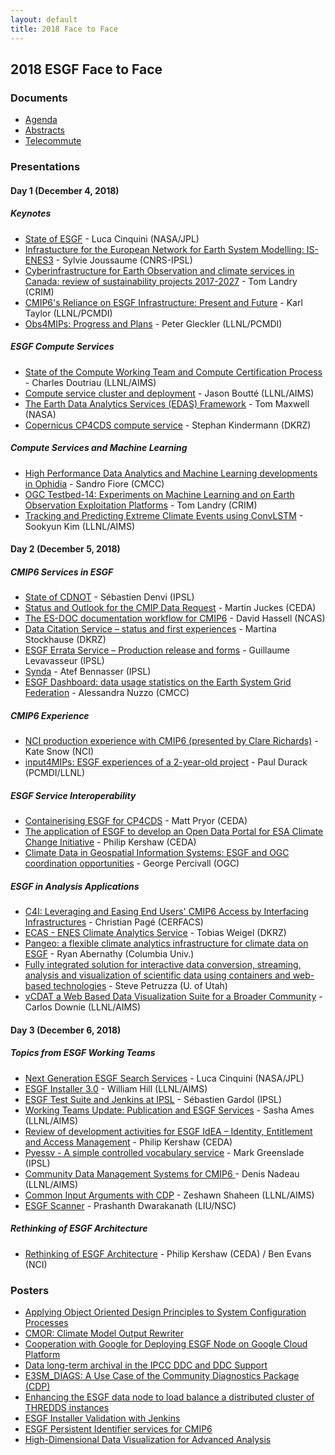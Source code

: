 ```yaml
---
layout: default
title: 2018 Face to Face
---
```


## 2018 ESGF Face to Face

### Documents

* [Agenda][agenda]
* [Abstracts][abstracts]
* [Telecommute][telecommute]

### Presentations

#### Day 1 (December 4, 2018)

##### Keynotes

* [State of ESGF]({{site.esgf-media}}/2018-F2F/2018-12-04/ESGF_2018_F2F_Luca_Cinquini_State_Of_ESGF.pdf) - Luca Cinquini (NASA/JPL)
* [Infrastucture for the European Network for Earth System Modelling: IS-ENES3]({{site.esgf-media}}/2018-F2F/2018-12-04/181204_ESGF_F2F_IS-ENES3-V2-Joussaume.pdf) - Sylvie Joussaume (CNRS-IPSL)
* [Cyberinfrastructure for Earth Observation and climate services in Canada: review of sustainability projects 2017-2027]({{site.esgf-media}}/2018-F2F/2018-12-04/CRIM_tl-Landry.pptx) - Tom Landry (CRIM)
* [CMIP6's Reliance on ESGF Infrastructure: Present and Future]({{site.esgf-media}}/2018-F2F/2018-12-04/CMIP-WIP_Taylor.pdf) - Karl Taylor (LLNL/PCMDI)
* [Obs4MIPs: Progress and Plans]({{site.esgf-media}}/2018-F2F/2018-12-04/GLECKLER_obs4MIPs_ESGF_F2F_DC_DEC2018_dec3a.pdf) - Peter Gleckler (LLNL/PCMDI)

##### ESGF Compute Services

* [State of the Compute Working Team and Compute Certification Process]({{site.esgf-media}}/2018-F2F/2018-12-04/ESGF_F2F_2018_CWT_Presentation_Doutriaux.pptx) - Charles Doutriau (LLNL/AIMS)
* [Compute service cluster and deployment]({{site.esgf-media}}/2018-F2F/2018-12-04/ESGF_CWT_Presentation_2018-Boutte.pptx) - Jason Boutté (LLNL/AIMS)
* [The Earth Data Analytics Services (EDAS) Framework]({{site.esgf-media}}/2018-F2F/2018-12-04/EDAS_slides-ESGF-Maxwell.pptx) - Tom Maxwell (NASA)
* [Copernicus CP4CDS compute service]({{site.esgf-media}}/2018-F2F/2018-12-04/ESGF-2018-Copernicus-compute-service-Kindermann.pptx) - Stephan Kindermann (DKRZ)

##### Compute Services and Machine Learning

* [High Performance Data Analytics and Machine Learning developments in Ophidia]({{site.esgf-media}}/2018-F2F/2018-12-04/ESGF_Fiore_v2.6pub.pdf) - Sandro Fiore (CMCC)
* [OGC Testbed-14: Experiments on Machine Learning and on Earth Observation Exploitation Platforms]({{site.esgf-media}}/2018-F2F/2018-12-04/Tom_Landry-OGC_testbeds_ML_EO.pptx) - Tom Landry (CRIM)
* [Tracking and Predicting Extreme Climate Events using ConvLSTM]({{site.esgf-media}}/2018-F2F/2018-12-04/SooKim_ESGF.pptx) - Sookyun Kim (LLNL/AIMS)

#### Day 2 (December 5, 2018)

##### CMIP6 Services in ESGF

* [State of CDNOT]({{site.esgf-media}}/2018-F2F/2018-12-05/ESGF-F2F-2018-CDNOT-DENVIL.pdf) - Sébastien Denvi (IPSL)
* [Status and Outlook for the CMIP Data Request]({{site.esgf-media}}/2018-F2F/2018-12-05/ESGF2018_IS-ENES_DataRequest_v01-Juckes.pdf) - Martin Juckes (CEDA)
* [The ES-DOC documentation workflow for CMIP6]({{site.esgf-media}}/2018-F2F/2018-12-05/ESGF-F2F-2018-ES-DOC-Hassell.pdf) - David Hassell (NCAS)
* [Data Citation Service – status and first experiences]({{site.esgf-media}}/2018-F2F/2018-12-05/ESGF2018_CitationService-Stockhause.pptx) - Martina Stockhause (DKRZ)
* [ESGF Errata Service – Production release and forms]({{site.esgf-media}}/2018-F2F/2018-12-05/2018-12-05_-_ESGF_F2F_Errata_Service-Levavasseur.pdf) - Guillaume Levavasseur (IPSL)
* [Synda]({{site.esgf-media}}/2018-F2F/2018-12-05/2018-12-05_-_ESGF_F2F_Synda-BenNasser.pdf) - Atef Bennasser (IPSL)
* [ESGF Dashboard: data usage statistics on the Earth System Grid Federation]({{site.esgf-media}}/2018-F2F/2018-12-05/ALESSANDRA_NUZZO_ESGF-Dashboard_2018.pptx) - Alessandra Nuzzo (CMCC)

##### CMIP6 Experience

* [NCI production experience with CMIP6 (presented by Clare Richards)]({{site.esgf-media}}/2018-F2F/2018-12-05/NCI_ESGF_Presentation_2018.-Snow.pptx) - Kate Snow (NCI)
* [input4MIPs: ESGF experiences of a 2-year-old project]({{site.esgf-media}}/2018-F2F/2018-12-05/181205_durack1_input4MIPsUpdate.pptx) - Paul Durack (PCMDI/LLNL)

##### ESGF Service Interoperability

* [Containerising ESGF for CP4CDS]({{site.esgf-media}}/2018-F2F/2018-12-05/MATT2018-12-ESGF-F2F-Pryor.pptx) - Matt Pryor (CEDA)
* [The application of ESGF to develop an Open Data Portal for ESA Climate Change Initiative]({{site.esgf-media}}/2018-F2F/2018-12-05/PHILIPCCI-Open-Data-Portal-Kershaw-Philip-ESGF-F2F-2018.pptx) - Philip Kershaw (CEDA)
* [Climate Data in Geospatial Information Systems: ESGF and OGC coordination opportunities]({{site.esgf-media}}/2018-F2F/2018-12-05/GEORGE20181205_ESGF_OGC-Percivall.pptx) - George Percivall (OGC)

##### ESGF in Analysis Applications

* [C4I: Leveraging and Easing End Users' CMIP6 Access by Interfacing Infrastructures]({{site.esgf-media}}/2018-F2F/2018-12-05/CHRISTIANESGF_Analysis_Christian_Page_CERFACS_DARE.pptx) - Christian Pagé (CERFACS)
* [ECAS - ENES Climate Analytics Service]({{site.esgf-media}}/2018-F2F/2018-12-05/ECAS_ESGF_F2F2018-Weigel.pdf) - Tobias Weigel (DKRZ)
* [Pangeo: a flexible climate analytics infrastructure for climate data on ESGF]({{site.esgf-media}}/2018-F2F/2018-12-05/Pangeo_ESGF-Abernathy.key) - Ryan Abernathy (Columbia Univ.)
* [Fully integrated solution for interactive data conversion, streaming, analysis and visualization of scientific data using containers and web-based technologies]({{site.esgf-media}}/2018-F2F/2018-12-05/STEVEF2F-ESGF-Petruzza.pptx) - Steve Petruzza (U. of Utah)
* [vCDAT a Web Based Data Visualization Suite for a Broader Community]({{site.esgf-media}}/2018-F2F/2018-12-05/CarlosESGF_vCDAT_Presentation_2018_(Final_draft)-Downie.pptx) - Carlos Downie (LLNL/AIMS)

#### Day 3 (December 6, 2018)

##### Topics from ESGF Working Teams

* [Next Generation ESGF Search Services]({{site.esgf-media}}/2018-F2F/2018-12-06/ESGF_2018_F2F_Luca_Cinquini_Next_Generation_ESGF_Search_Services.pdf) - Luca Cinquini (NASA/JPL)
* [ESGF Installer 3.0]({{site.esgf-media}}/2018-F2F/2018-12-06/William_ESGF_IWT_F2F_Presentation_2018(final_draft)-Hill.pptx) - William Hill (LLNL/AIMS)
* [ESGF Test Suite and Jenkins at IPSL]({{site.esgf-media}}/2018-F2F/2018-12-06/Sebastientestsuite_jenkins_f2f_2018-Gardoll.pdf) - Sébastien Gardol (IPSL)
* [Working Teams Update: Publication and ESGF Services]({{site.esgf-media}}/2018-F2F/2018-12-06/Ames-F2F-2018v2.pptx) - Sasha Ames (LLNL/AIMS)
* [Review of development activities for ESGF IdEA – Identity, Entitlement and Access Management]({{site.esgf-media}}/2018-F2F/2018-12-06/IdEA-WT-ESGF-2018-Kershaw.pptx) - Philip Kershaw (CEDA)
* [Pyessv - A simple controlled vocabulary service]({{site.esgf-media}}/2018-F2F/2018-12-06/ESGF-F2F-2018-PYESSV-Greenslade.pdf) - Mark Greenslade (IPSL)
* [Community Data Management Systems for CMIP6 ]({{site.esgf-media}}/2018-F2F/2018-12-06/Denis_ESGF_Presentation_2018-Nadeau.pptx) - Denis Nadeau (LLNL/AIMS)
* [Common Input Arguments with CDP]({{site.esgf-media}}/2018-F2F/2018-12-06/Zeshawn_cdp_presentation_f2f_2018_v6-Shaheen.pptx) - Zeshawn Shaheen (LLNL/AIMS)
* [ESGF Scanner]({{site.esgf-media}}/2018-F2F/2018-12-06/Prashanth_2_esgf_scanner.pdf) - Prashanth Dwarakanath (LIU/NSC)

##### Rethinking of ESGF Architecture

* [Rethinking of ESGF Architecture]({{site.esgf-media}}/2018-F2F/2018-12-06/Rethinking_the_ESGF_Architecture-Kershaw.pptx) - Philip Kershaw (CEDA) / Ben Evans (NCI)

### Posters

* [Applying Object Oriented Design Principles to System Configuration Processes]({{site.esgf-media}}/2018-F2F/posters/Applying_Object_Oriented_Design_Principles_to_System_Configuration_Processes.pptx)
* [CMOR: Climate Model Output Rewriter]({{site.esgf-media}}/2018-F2F/posters/CMOR_Climate_Model_Output_Rewriter.pdf)
* [Cooperation with Google for Deploying ESGF Node on Google Cloud Platform]({{site.esgf-media}}/2018-F2F/posters/Cooperation_with_Google_for_Deploying_ESGF_Node_on_Google_Cloud_Platform.pdf)
* [Data long-term archival in the IPCC DDC and DDC Support]({{site.esgf-media}}/2018-F2F/posters/Data_long-term_archival_in_the_IPCC_DDC_and_DDC_Support.pdf)
* [E3SM_DIAGS: A Use Case of the Community Diagnostics Package (CDP)]({{site.esgf-media}}/2018-F2F/posters/E3SM_DIAGS_A_Use_Case_of_the_Community_Diagnostics_Package_(CDP).pptx)
* [Enhancing the ESGF data node to load balance a distributed cluster of THREDDS instances]({{site.esgf-media}}/2018-F2F/posters/Enhancing_the_ESGF_data_node_to_load_balance_a_distributed_cluster_of_THREDDS_instances.pdf)
* [ESGF Installer Validation with Jenkins]({{site.esgf-media}}/2018-F2F/posters/ESGF_Installer_Validation_with_Jenkins.pptx)
* [ESGF Persistent Identifier services for CMIP6]({{site.esgf-media}}/2018-F2F/posters/ESGF_Persistent_Identifier_services_for_CMIP6.pdf)
* [High-Dimensional Data Visualization for Advanced Analysis]({{site.esgf-media}}/2018-F2F/posters/HIGH-DIMENSIONAL_DATA_VISUALIZATION_FOR_ADVANCED_ANALYSIS.pptx)

[agenda]: {{site.esgf-media}}/2018-F2F/F2F-2018-Conference-Agenda.pdf
[abstracts]: {{site.esgf-media}}/2018-F2F/F2F-2018-Abstracts.pdf
[telecommute]: {{site.esgf-media}}/2018-F2F/2018-ESGF-F2F-Conference-Telecommuting.pdf

